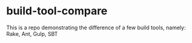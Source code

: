 # build-tool-compare

This is a repo demonstrating the difference of a few build tools, namely: Rake, Ant, Gulp, SBT
